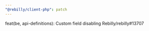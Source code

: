 ```yaml
---
"@rebilly/client-php": patch
---
```


feat(be, api-definitions): Custom field disabling Rebilly/rebilly#13707
